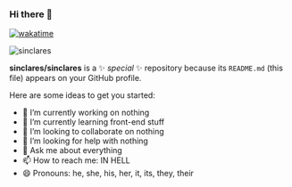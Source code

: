 ### Hi there 👋

[![wakatime](https://wakatime.com/badge/user/c5e4444e-f3d5-49e3-8604-6f50163323d1.svg)](https://wakatime.com/@c5e4444e-f3d5-49e3-8604-6f50163323d1)

![sinclares](https://github-profile-trophy.vercel.app/?username=sinclares&theme=monokai&title=MultiLanguage,Commits,Repositories)

**sinclares/sinclares** is a ✨ _special_ ✨ repository because its `README.md` (this file) appears on your GitHub profile.

Here are some ideas to get you started:

- 🔭 I’m currently working on nothing
- 🌱 I’m currently learning front-end stuff
- 👯 I’m looking to collaborate on nothing
- 🤔 I’m looking for help with nothing
- 💬 Ask me about everything
- 📫 How to reach me: IN HELL
- 😄 Pronouns: he, she, his, her, it, its, they, their
